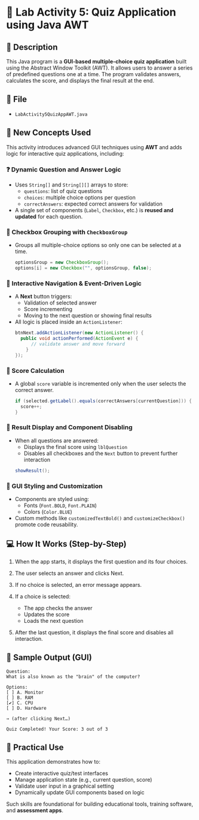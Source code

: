 # 🧾 Lab Activity 5: Quiz Application using Java AWT

## 📌 Description

This Java program is a **GUI-based multiple-choice quiz application** built using the Abstract Window Toolkit (AWT). It allows users to answer a series of predefined questions one at a time. The program validates answers, calculates the score, and displays the final result at the end.

## 📂 File
- `LabActivity5QuizAppAWT.java`

## 🧠 New Concepts Used

This activity introduces advanced GUI techniques using **AWT** and adds logic for interactive quiz applications, including:

### ❓ Dynamic Question and Answer Logic

- Uses `String[]` and `String[][]` arrays to store:
  - `questions`: list of quiz questions
  - `choices`: multiple choice options per question
  - `correctAnswers`: expected correct answers for validation
- A single set of components (`Label`, `Checkbox`, etc.) is **reused and updated** for each question.

### 🎯 Checkbox Grouping with `CheckboxGroup`

- Groups all multiple-choice options so only one can be selected at a time.
  ```java
  optionsGroup = new CheckboxGroup();
  options[i] = new Checkbox("", optionsGroup, false);
  ```

### 🔄 Interactive Navigation & Event-Driven Logic
- A **Next** button triggers:
  - Validation of selected answer
  - Score incrementing
  - Moving to the next question or showing final results
- All logic is placed inside an `ActionListener`:
  ```java
  btnNext.addActionListener(new ActionListener() {
    public void actionPerformed(ActionEvent e) {
        // validate answer and move forward
      }
  });
  ```
  
### 🧮 Score Calculation
- A global `score` variable is incremented only when the user selects the correct answer.
  ```java
  if (selected.getLabel().equals(correctAnswers[currentQuestion])) {
    score++;
  }
  ```

### 🧾 Result Display and Component Disabling
- When all questions are answered:
  - Displays the final score using `lblQuestion`
  - Disables all checkboxes and the `Next` button to prevent further interaction
  ```java
  showResult();
  ```

### 🎨 GUI Styling and Customization
- Components are styled using:
  - Fonts (`Font.BOLD`, `Font.PLAIN`)
  - Colors (`Color.BLUE`)
- Custom methods like `customizedTextBold()` and `customizeCheckbox()` promote code reusability.

## 💻 How It Works (Step-by-Step)

1. When the app starts, it displays the first question and its four choices.

2. The user selects an answer and clicks Next.

3. If no choice is selected, an error message appears.

4. If a choice is selected:
   - The app checks the answer
   - Updates the score
   - Loads the next question

5. After the last question, it displays the final score and disables all interaction.

## 🧪 Sample Output (GUI)
```
Question:
What is also known as the "brain" of the computer?

Options:
[ ] A. Monitor
[ ] B. RAM
[✔] C. CPU
[ ] D. Hardware

→ (after clicking Next…)

Quiz Completed! Your Score: 3 out of 3
```

## 🔧 Practical Use
This application demonstrates how to:
- Create interactive quiz/test interfaces
- Manage application state (e.g., current question, score)
- Validate user input in a graphical setting
- Dynamically update GUI components based on logic

Such skills are foundational for building educational tools, training software, and **assessment apps**.
